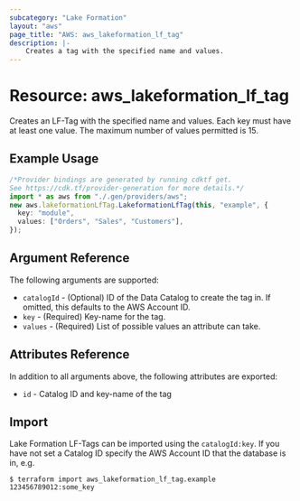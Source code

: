 ```yaml
---
subcategory: "Lake Formation"
layout: "aws"
page_title: "AWS: aws_lakeformation_lf_tag"
description: |-
    Creates a tag with the specified name and values.
---
```


# Resource: aws\_lakeformation\_lf\_tag

Creates an LF-Tag with the specified name and values. Each key must have at least one value. The maximum number of values permitted is 15.

## Example Usage

```typescript
/*Provider bindings are generated by running cdktf get.
See https://cdk.tf/provider-generation for more details.*/
import * as aws from "./.gen/providers/aws";
new aws.lakeformationLfTag.LakeformationLfTag(this, "example", {
  key: "module",
  values: ["Orders", "Sales", "Customers"],
});

```

## Argument Reference

The following arguments are supported:

* `catalogId` - (Optional) ID of the Data Catalog to create the tag in. If omitted, this defaults to the AWS Account ID.
* `key` - (Required) Key-name for the tag.
* `values` - (Required) List of possible values an attribute can take.

## Attributes Reference

In addition to all arguments above, the following attributes are exported:

* `id` - Catalog ID and key-name of the tag

## Import

Lake Formation LF-Tags can be imported using the `catalogId:key`. If you have not set a Catalog ID specify the AWS Account ID that the database is in, e.g.

```console
$ terraform import aws_lakeformation_lf_tag.example 123456789012:some_key
```
